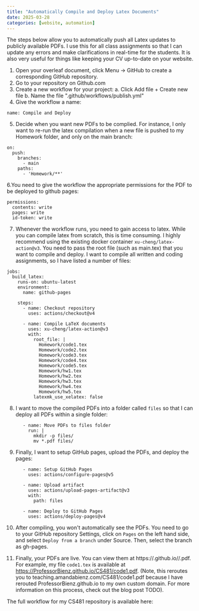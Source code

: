 ```yaml
---
title: "Automatically Compile and Deploy Latex Documents"
date: 2025-03-28
categories: [website, automation]
---
```


The steps below allow you to automatically push all Latex updates to publicly available PDFs.  I use this for all class assignments so that I can update any errors and make clarifications in real-time for the students.  It is also very useful for things like keeping your CV up-to-date on your website.

1. Open your overleaf document, click Menu -> GitHub to create a corresponding GitHub repository.
2. Go to your repository on Github.com
3. Create a new workflow for your project:
    a. Click Add file + Create new file
    b. Name the file ".github/workflows/publish.yml"
4. Give the workflow a name:
```
name: Compile and Deploy
```
5. Decide when you want new PDFs to be complied.  For instance, I only want to re-run the latex compilation when a new file is pushed to my Homework folder, and only on the main branch:
```
on:
  push:
    branches: 
      - main
    paths:
      - 'Homework/**'
```
6.You need to give the workflow the appropriate permissions for the PDF to be deployed to github pages:
```
permissions:
  contents: write
  pages: write
  id-token: write
```
7. Whenever the workflow runs, you need to gain access to latex.  While you can compile latex from scratch, this is time consuming.  I highly recommend using the existing docker container `xu-cheng/latex-action@v3`.  You need to pass the root file (such as main.tex) that you want to compile and deploy.  I want to compile all written and coding assignments, so I have listed a number of files:
```
jobs:
  build_latex:
    runs-on: ubuntu-latest
    environment:
      name: github-pages

    steps:
      - name: Checkout repository
        uses: actions/checkout@v4

      - name: Compile LaTeX documents
        uses: xu-cheng/latex-action@v3
        with:
          root_file: |
            Homework/code1.tex
            Homework/code2.tex
            Homework/code3.tex
            Homework/code4.tex
            Homework/code5.tex
            Homework/hw1.tex
            Homework/hw2.tex
            Homework/hw3.tex
            Homework/hw4.tex
            Homework/hw5.tex
          latexmk_use_xelatex: false
```
8. I want to move the compiled PDFs into a folder called `files` so that I can deploy all PDFs within a single folder:
```
      - name: Move PDFs to files folder
        run: |
          mkdir -p files/
          mv *.pdf files/
```

9. Finally, I want to setup GitHub pages, upload the PDFs, and deploy the pages:
```
      - name: Setup GitHub Pages
        uses: actions/configure-pages@v5

      - name: Upload artifact
        uses: actions/upload-pages-artifact@v3
        with:
          path: files

      - name: Deploy to GitHub Pages
        uses: actions/deploy-pages@v4
```
10. After compiling, you won't automatically see the PDFs.  You need to go to your GitHub repository Settings, click on `Pages` on the left hand side, and select `Deploy from a branch` under Source.  Then, select the branch as gh-pages.

11. Finally, your PDFs are live.  You can view them at https://<orgname>.github.io/<reponame>/<filename>.pdf.  For example, my file `code1.tex` is available at https://ProfessorBienz.github.io/CS481/code1.pdf.  (Note, this reroutes you to teaching.amandabienz.com/CS481/code1.pdf because I have rerouted ProfessorBienz.github.io to my own custom domain.  For more information on this process, check out the blog post TODO).

The full workflow for my CS481 repository is available here: 
